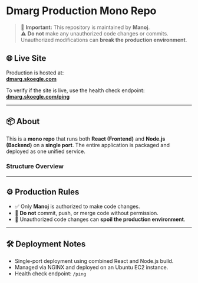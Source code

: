 # Dmarg Production Mono Repo

> 🚨 **Important:** This repository is maintained by **Manoj**.  
> ⚠️ **Do not** make any unauthorized code changes or commits. Unauthorized modifications can **break the production environment**.

## 🌐 Live Site

Production is hosted at:  
**[dmarg.skoegle.com](https://dmarg.skoegle.com)**

To verify if the site is live, use the health check endpoint:  
**[dmarg.skoegle.com/ping](https://dmarg.skoegle.com/ping)**

---

## 📦 About

This is a **mono repo** that runs both **React (Frontend)** and **Node.js (Backend)** on a **single port**. The entire application is packaged and deployed as one unified service.

### Structure Overview


---

## ⚙️ Production Rules

- ✅ Only **Manoj** is authorized to make code changes.
- 🚫 **Do not** commit, push, or merge code without permission.
- 🛑 Unauthorized code changes can **spoil the production environment**.

---

## 🛠 Deployment Notes

- Single-port deployment using combined React and Node.js build.
- Managed via NGINX and deployed on an Ubuntu EC2 instance.
- Health check endpoint: `/ping`

